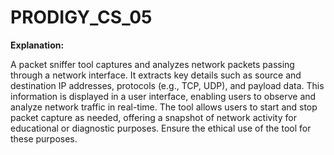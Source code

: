 # PRODIGY_CS_05
**Explanation:**

A packet sniffer tool captures and analyzes network packets passing through a network interface. It extracts key details such as source and destination IP addresses, protocols (e.g., TCP, UDP), and payload data. This information is displayed in a user interface, enabling users to observe and analyze network traffic in real-time. The tool allows users to start and stop packet capture as needed, offering a snapshot of network activity for educational or diagnostic purposes. Ensure the ethical use of the tool for these purposes.
